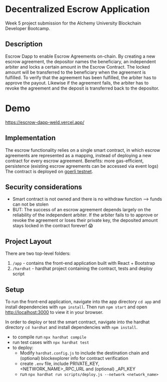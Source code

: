 # Decentralized Escrow Application

Week 5 project submission for the Alchemy University Blockchain Developer Bootcamp.

## Description

Escrow Dapp to enable Escrow Agreements on-chain.
By creating a new escrow agreement, the depositor names the beneficiary, an independent arbiter and locks a certain amount in the Escrow Contract. The locked amount will be transferred to the beneficiary when the agreement is fulfilled.
To verify that the agreement has been fulfilled, the arbiter has to approve the payout. Likewise if the agreement fails, the arbiter has to revoke the agreement and the deposit is transferred back to the depositor.

# Demo

https://escrow-dapp-weld.vercel.app/

## Implementation

The escrow functionality relies on a single smart contract, in which escrow agreements are represented as a mapping, instead of deploying a new contract for every escrow agreement.
Benefits: more gas-efficient, persistence (existing escrow agreements can be accessed via event logs)
The contract is deployed on [goerli testnet](https://goerli.etherscan.io/address/0x196C2Ae4C84dDBC12F7986F108aBb0062D145DC5).

## Security considerations

- Smart contract is not owned and there is no withdraw function --> funds can not be stolen
- BUT: The success of an escrow agreement depends largely on the reliability of the independent arbiter. If the arbiter fails to to approve or revoke the agreement or loses their private key, the deposited amount stays locked in the contract forever! :scream:

## Project Layout

There are two top-level folders:

1. `/app` - contains the front-end application built with React + Bootstrap
2. `/hardhat` - hardhat project containing the contract, tests and deploy script

## Setup

To run the front-end application, navigate into the app directory `cd app` and install dependencies with `npm install`.
Then run `npm start` and open [http://localhost:3000](http://localhost:3000) to view it in your browser.

In order to deploy or test the smart contract, navigate into the hardhat directory `cd hardhat` and install dependencies with `npm install`.

- to compile run `npx hardhat compile`
- run test cases with `npx hardhat test`
- to deploy:
  - Modify `hardhat.config.js` to include the destination chain and (optional) blockexplorer info for contract verification
  - create `.env` file, include PRIVATE_KEY, <NETWORK_NAME>\_RPC_URL and (optional) <BLOCKEXPLORER>\_API_KEY
  - run `npx hardhat run scripts/deploy.js --network <network_name>`
